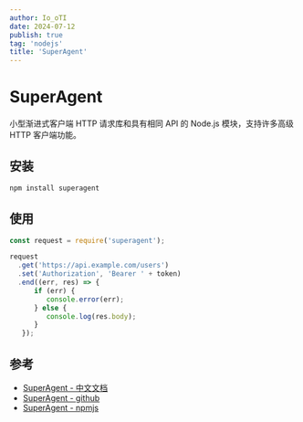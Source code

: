 ```yaml
---
author: Io_oTI
date: 2024-07-12
publish: true
tag: 'nodejs'
title: 'SuperAgent'
---
```


# SuperAgent

小型渐进式客户端 HTTP 请求库和具有相同 API 的 Node.js 模块，支持许多高级 HTTP 客户端功能。

## 安装

```bash
npm install superagent
```

## 使用

```javascript
const request = require('superagent');

request
  .get('https://api.example.com/users')
  .set('Authorization', 'Bearer ' + token)
  .end((err, res) => {
      if (err) {
         console.error(err);
      } else {
         console.log(res.body);
      }
   });
```

## 参考

- [SuperAgent - 中文文档](https://ladjs.github.io/superagent/docs/zh_CN/index.html)
- [SuperAgent - github](https://github.com/ladjs/superagent)
- [SuperAgent - npmjs](https://www.npmjs.com/package/superagent)

